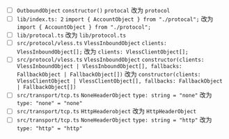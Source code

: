 * [ ] `OutboundObject` `constructor()` `protocal` 改为 `protocol`
* [ ] `lib/index.ts: 2` `import { AccountObject } from "./protocal";` 改为 `import { AccountObject } from "./protocol";`
* [ ] `lib/protocal.ts` 改为 `lib/protocol.ts`
* [ ] `src/protocol/vless.ts` `VlessInboundObject` `clients: VlessInboundObject[];` 改为 `clients: VlessClientObject[];`
* [ ] `src/protocol/vless.ts` `VlessInboundObject` `constructor(clients: VlessInboundObject | VlessInboundObject[], fallbacks: FallbackObject | FallbackObject[])` 改为 `constructor(clients: VlessClientObject | VlessClientObject[], fallbacks: FallbackObject | FallbackObject[])`
* [ ] `src/transport/tcp.ts` `NoneHeaderObject` `type: string = "none"` 改为 `type: "none" = "none"`
* [ ] `src/transport/tcp.ts` `HttpHeaderobject`  改为 `HttpHeaderObject`
* [ ] `src/transport/tcp.ts` `NoneHeaderObject` `type: string = "http"` 改为 `type: "http" = "http"`